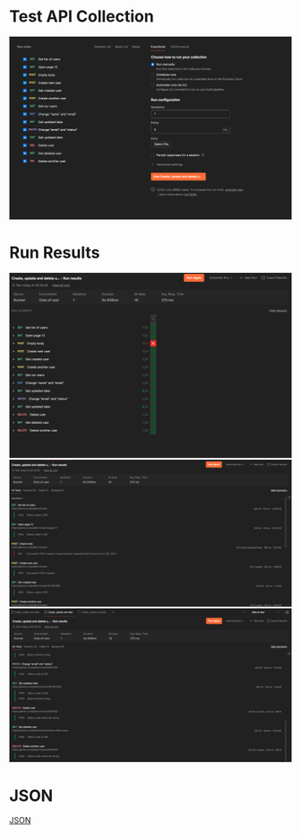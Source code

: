 # Test API Collection
![Screen4](https://github.com/shalimv/docs/blob/main/API%20Collection/Screenshots/Screenshot_1.png)

# Run Results
![Screen1](https://github.com/shalimv/docs/blob/main/API%20Collection/Screenshots/Running%20Tests.png)\
![Screen2](https://github.com/shalimv/docs/blob/main/API%20Collection/Screenshots/TestP1.png)\
![Screen3](https://github.com/shalimv/docs/blob/main/API%20Collection/Screenshots/TestP2.png)

# JSON

[JSON](https://github.com/shalimv/docs/blob/main/API%20Collection/JSON/Create%2C%20update%20and%20delete%20users.postman_test_run.json)